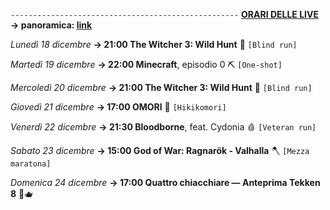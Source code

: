 <code>---------------------------------------------------</code>
<b><u>ORARI DELLE LIVE</u></b>
<b>→ panoramica: <a href="https://trello.com/b/iKwdSGf3/sabaku">link</a></b>

<i>Lunedì 18 dicembre</i>
<b>→ 21:00 The Witcher 3: Wild Hunt</b> 🦄 <code>[Blind run]</code>

<i>Martedì 19 dicembre</i>
<b>→ 22:00 Minecraft</b>, episodio 0 ⛏️ <code>[One-shot]</code>

<i>Mercoledì 20 dicembre</i>
<b>→ 21:00 The Witcher 3: Wild Hunt</b> 🦄 <code>[Blind run]</code>

<i>Giovedì 21 dicembre</i>
<b>→ 17:00 OMORI</b> 🔪 <code>[Hikikomori]</code>

<i>Venerdì 22 dicembre</i>
<b>→ 21:30 Bloodborne</b>, feat. Cydonia 🩸 <code>[Veteran run]</code>

<i>Sabato 23 dicembre</i>
<b>→ 15:00 God of War: Ragnarök - Valhalla</b> 🪓 <code>[Mezza maratona]</code>

<i>Domenica 24 dicembre</i>
<b>→ 17:00 Quattro chiacchiare ― Anteprima Tekken 8</b> 🎅🫖
